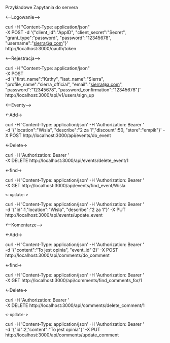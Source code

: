 Przykładowe Zapytania do servera

 <--Logowanie-->

curl -H "Content-Type: application/json" \
-X POST -d '{"client_id":"AppID",
 "client_secret":"Secret",
 "grant_type":"password",
 "password":"12345678",
 "username":"sierra@a.com"}' \
 http://localhost:3000/oauth/token

 <--Rejestracja-->

 curl -H "Content-Type: application/json" \
-X POST \
-d '{"first_name":"Kathy",
"last_name":"Sierra",
"profile_name":"sierra_official",
"email":"sierra@a.com",
"password":"12345678",
"password_confirmation":"12345678"}' \
http://localhost:3000/api/v1/users/sign_up

<--Eventy-->

  <-Add->

 curl -H 'Content-Type: application/json' -H 'Authorization: Bearer <token>' \
-d '{"location":"Wisla", "describe":"2 za 1","discount":50, "store":"empik"}' -X POST http://localhost:3000/api/events/do_event

  <-Delete->

curl -H 'Authorization: Bearer <token>' \
-X DELETE http://localhost:3000/api/events/delete_event/1

  <-find->

curl -H 'Content-Type: application/json' -H 'Authorization: Bearer <token>' \
-X GET http://localhost:3000/api/events/find_event/Wisla

	<-update->

curl -H 'Content-Type: application/json' -H 'Authorization: Bearer <token>' \
-d '{"id":1,"location":"Wisla", "describe":"2 za 1"}' -X PUT http://localhost:3000/api/events/update_event

<--Komentarze-->

  <-Add->

curl -H 'Content-Type: application/json' -H 'Authorization: Bearer <token>' \
-d '{"content":"To jest opinia", "event_id":2}' -X POST http://localhost:3000/api/comments/do_comment

  <-find->

curl -H 'Content-Type: application/json' -H 'Authorization: Bearer <token>' \
-X GET http://localhost:3000/api/comments/find_comments_for/1

  <-Delete->

curl -H 'Authorization: Bearer <token>' \
-X DELETE http://localhost:3000/api/comments/delete_comment/1

	<-update->

curl -H 'Content-Type: application/json' -H 'Authorization: Bearer <token>' \
-d '{"id":2,"content":"To jest opinia"}' -X PUT http://localhost:3000/api/comments/update_comment
